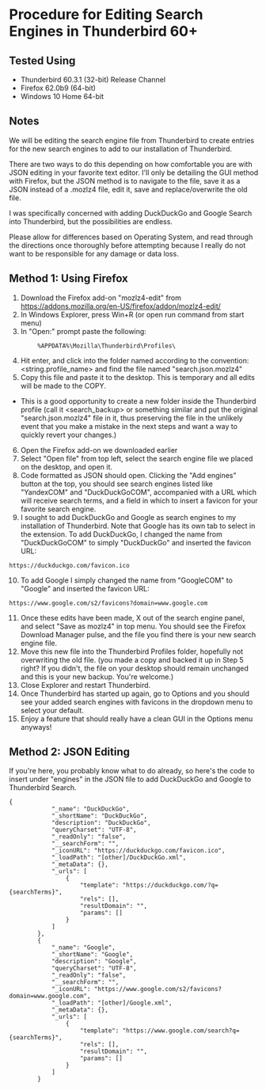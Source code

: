 #   Procedure for Editing Search Engines in Thunderbird 60+
##  Tested Using
*   Thunderbird 60.3.1 (32-bit) Release Channel
*   Firefox 62.0b9 (64-bit)
*   Windows 10 Home 64-bit

##  Notes
We will be editing the search engine file from Thunderbird to create entries for the new search engines to add to our installation of Thunderbird.

There are two ways to do this depending on how comfortable you are with JSON editing in your favorite text editor. I'll only be detailing the GUI method with Firefox, but the JSON method is to navigate to the file, save it as a JSON instead of a .mozlz4 file, edit it, save and replace/overwrite the old file.

I was specifically concerned with adding DuckDuckGo and Google Search into Thunderbird, but the possibilities are endless.

Please allow for differences based on Operating System, and read through the directions once thoroughly before attempting because I really do not want to be responsible for any damage or data loss.

##  Method 1: Using Firefox
1.  Download the Firefox add-on "mozlz4-edit" from https://addons.mozilla.org/en-US/firefox/addon/mozlz4-edit/
2.  In Windows Explorer, press Win+R (or open run command from start menu)
3.  In "Open:" prompt paste the following:
~~~
        %APPDATA%\Mozilla\Thunderbird\Profiles\
~~~
4.  Hit enter, and click into the folder named according to the convention: <string.profile_name> and find the file named "search.json.mozlz4"
5.  Copy this file and paste it to the desktop. This is temporary and all edits will be made to the COPY.
   *    This is a good opportunity to create a new folder inside the Thunderbird profile (call it <search_backup> or something similar and put the original "search.json.mozlz4" file in it, thus preserving the file in the unlikely event that you make a mistake in the next steps and want a way to quickly revert your changes.)
6.   Open the Firefox add-on we downloaded earlier
7.   Select "Open file" from top left, select the search engine file we placed on the desktop, and open it.
8.   Code formatted as JSON should open. Clicking the "Add engines" button at the top, you should see search engines listed like "YandexCOM" and "DuckDuckGoCOM", accompanied with a URL which will receive search terms, and a field in which to insert a favicon for your favorite search engine. 
9.   I sought to add DuckDuckGo and Google as search engines to my installation of Thunderbird. Note that Google has its own tab to select in the extension. To add DuckDuckGo, I changed the name from "DuckDuckGoCOM" to simply "DuckDuckGo" and inserted the favicon URL:
~~~
https://duckduckgo.com/favicon.ico
~~~
10.  To add Google I simply changed the name from "GoogleCOM" to "Google" and inserted the favicon URL:
~~~
https://www.google.com/s2/favicons?domain=www.google.com
~~~

11.  Once these edits have been made, X out of the search engine panel, and select "Save as mozlz4" in top menu. You should see the Firefox Download Manager pulse, and the file you find there is your new search engine file.
12.  Move this new file into the Thunderbird Profiles folder, hopefully not overwriting the old file. (you made a copy and backed it up in Step 5 right? If you didn't, the file on your desktop should remain unchanged and this is your new backup. You're welcome.)
13.  Close Explorer and restart Thunderbird. 
14.  Once Thunderbird has started up again, go to Options and you should see your added search engines with favicons in the dropdown menu to select your default. 
15.  Enjoy a feature that should really have a clean GUI in the Options menu anyways!

##  Method 2: JSON Editing
If you're here, you probably know what to do already, so here's the code to insert under "engines" in the JSON file to add DuckDuckGo and Google to Thunderbird Search.
~~~
{
            "_name": "DuckDuckGo",
            "_shortName": "DuckDuckGo",
            "description": "DuckDuckGo",
            "queryCharset": "UTF-8",
            "_readOnly": "false",
            "__searchForm": "",
            "_iconURL": "https://duckduckgo.com/favicon.ico",
            "_loadPath": "[other]/DuckDuckGo.xml",
            "_metaData": {},
            "_urls": [
                {
                    "template": "https://duckduckgo.com/?q={searchTerms}",
                    "rels": [],
                    "resultDomain": "",
                    "params": []
                }
            ]
        },
        {
            "_name": "Google",
            "_shortName": "Google",
            "description": "Google",
            "queryCharset": "UTF-8",
            "_readOnly": "false",
            "__searchForm": "",
            "_iconURL": "https://www.google.com/s2/favicons?domain=www.google.com",
            "_loadPath": "[other]/Google.xml",
            "_metaData": {},
            "_urls": [
                {
                    "template": "https://www.google.com/search?q={searchTerms}",
                    "rels": [],
                    "resultDomain": "",
                    "params": []
                }
            ]
        }
~~~
